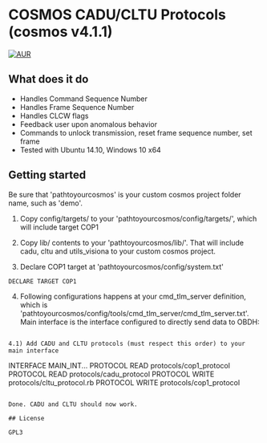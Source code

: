# COSMOS CADU/CLTU Protocols (cosmos v4.1.1)

[![AUR](https://img.shields.io/aur/license/yaourt.svg)](https://github.com/edipovisiona/cadu-cltu/blob/master/LICENSE)

## What does it do

- Handles Command Sequence Number
- Handles Frame Sequence Number
- Handles CLCW flags
- Feedback user upon anomalous behavior
- Commands to unlock transmission, reset frame sequence number, set frame
- Tested with Ubuntu 14.10, Windows 10 x64

## Getting started

Be sure that 'pathtoyourcosmos' is your custom cosmos project folder name, such as 'demo'.

1) Copy config/targets/ to your 'pathtoyourcosmos/config/targets/', which will include target COP1

2) Copy lib/ contents to your 'pathtoyourcosmos/lib/'. That will include cadu, cltu and utils_visiona to your custom cosmos project.

3) Declare COP1 target at 'pathtoyourcosmos/config/system.txt'

```
DECLARE TARGET COP1
```

4) Following configurations happens at your cmd_tlm_server definition, which is 'pathtoyourcosmos/config/tools/cmd_tlm_server/cmd_tlm_server.txt'. Main interface is the interface configured to directly send data to OBDH:

```

4.1) Add CADU and CLTU protocols (must respect this order) to your main interface

```
INTERFACE MAIN_INT...
  PROTOCOL READ protocols/cop1_protocol
  PROTOCOL READ protocols/cadu_protocol
  PROTOCOL WRITE protocols/cltu_protocol.rb 
  PROTOCOL WRITE protocols/cop1_protocol
```

Done. CADU and CLTU should now work.

## License

GPL3
